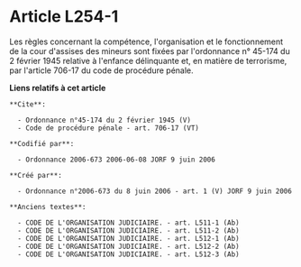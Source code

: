 # Article L254-1

Les règles concernant la compétence, l'organisation et le fonctionnement de la cour d'assises des mineurs sont fixées par
l'ordonnance n° 45-174 du 2 février 1945 relative à l'enfance délinquante et, en matière de terrorisme, par l'article 706-17
du code de procédure pénale.

**Liens relatifs à cet article**

	**Cite**:

	  - Ordonnance n°45-174 du 2 février 1945 (V)
	  - Code de procédure pénale - art. 706-17 (VT)

	**Codifié par**:

	  - Ordonnance 2006-673 2006-06-08 JORF 9 juin 2006

	**Créé par**:

	  - Ordonnance n°2006-673 du 8 juin 2006 - art. 1 (V) JORF 9 juin 2006

	**Anciens textes**:

	  - CODE DE L'ORGANISATION JUDICIAIRE. - art. L511-1 (Ab)
	  - CODE DE L'ORGANISATION JUDICIAIRE. - art. L511-2 (Ab)
	  - CODE DE L'ORGANISATION JUDICIAIRE. - art. L512-1 (Ab)
	  - CODE DE L'ORGANISATION JUDICIAIRE. - art. L512-2 (Ab)
	  - CODE DE L'ORGANISATION JUDICIAIRE. - art. L512-3 (Ab)
